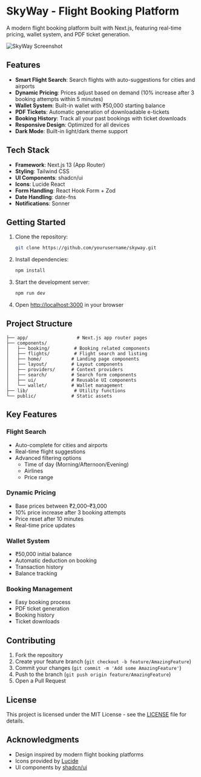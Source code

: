 # SkyWay - Flight Booking Platform

A modern flight booking platform built with Next.js, featuring real-time pricing, wallet system, and PDF ticket generation.

![SkyWay Screenshot](https://images.pexels.com/photos/1122462/pexels-photo-1122462.jpeg?auto=compress&cs=tinysrgb&w=1260&h=750&dpr=2)

## Features

- **Smart Flight Search**: Search flights with auto-suggestions for cities and airports
- **Dynamic Pricing**: Prices adjust based on demand (10% increase after 3 booking attempts within 5 minutes)
- **Wallet System**: Built-in wallet with ₹50,000 starting balance
- **PDF Tickets**: Automatic generation of downloadable e-tickets
- **Booking History**: Track all your past bookings with ticket downloads
- **Responsive Design**: Optimized for all devices
- **Dark Mode**: Built-in light/dark theme support

## Tech Stack

- **Framework**: Next.js 13 (App Router)
- **Styling**: Tailwind CSS
- **UI Components**: shadcn/ui
- **Icons**: Lucide React
- **Form Handling**: React Hook Form + Zod
- **Date Handling**: date-fns
- **Notifications**: Sonner

## Getting Started

1. Clone the repository:
   ```bash
   git clone https://github.com/yourusername/skyway.git
   ```

2. Install dependencies:
   ```bash
   npm install
   ```

3. Start the development server:
   ```bash
   npm run dev
   ```

4. Open [http://localhost:3000](http://localhost:3000) in your browser

## Project Structure

```
├── app/                  # Next.js app router pages
├── components/          
│   ├── booking/         # Booking related components
│   ├── flights/         # Flight search and listing
│   ├── home/           # Landing page components
│   ├── layout/         # Layout components
│   ├── providers/      # Context providers
│   ├── search/         # Search form components
│   ├── ui/             # Reusable UI components
│   └── wallet/         # Wallet management
├── lib/                 # Utility functions
└── public/             # Static assets
```

## Key Features

### Flight Search
- Auto-complete for cities and airports
- Real-time flight suggestions
- Advanced filtering options
  - Time of day (Morning/Afternoon/Evening)
  - Airlines
  - Price range

### Dynamic Pricing
- Base prices between ₹2,000–₹3,000
- 10% price increase after 3 booking attempts
- Price reset after 10 minutes
- Real-time price updates

### Wallet System
- ₹50,000 initial balance
- Automatic deduction on booking
- Transaction history
- Balance tracking

### Booking Management
- Easy booking process
- PDF ticket generation
- Booking history
- Ticket downloads

## Contributing

1. Fork the repository
2. Create your feature branch (`git checkout -b feature/AmazingFeature`)
3. Commit your changes (`git commit -m 'Add some AmazingFeature'`)
4. Push to the branch (`git push origin feature/AmazingFeature`)
5. Open a Pull Request

## License

This project is licensed under the MIT License - see the [LICENSE](LICENSE) file for details.

## Acknowledgments

- Design inspired by modern flight booking platforms
- Icons provided by [Lucide](https://lucide.dev)
- UI components by [shadcn/ui](https://ui.shadcn.com)
